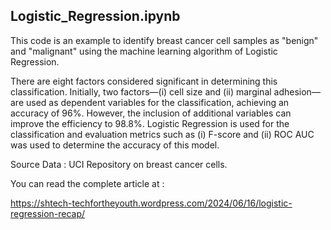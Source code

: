 **Logistic_Regression.ipynb**
-----------------------------------------------------------------------------------------

This code is an example to identify breast cancer cell samples as "benign" and "malignant" using the machine learning algorithm of Logistic Regression.

There are eight factors considered significant in determining this classification. Initially, two factors—(i) cell size and (ii) marginal adhesion—are used as dependent variables for the classification, achieving an accuracy of 96%. However, the inclusion of additional variables can improve the efficiency to 98.8%.
Logistic Regression is used for the classification and evaluation metrics such as (i) F-score and (ii) ROC AUC was used to determine the accuracy of this model. 

Source Data : UCI Repository on breast cancer cells. 

You can read the complete article at :

https://shtech-techfortheyouth.wordpress.com/2024/06/16/logistic-regression-recap/
